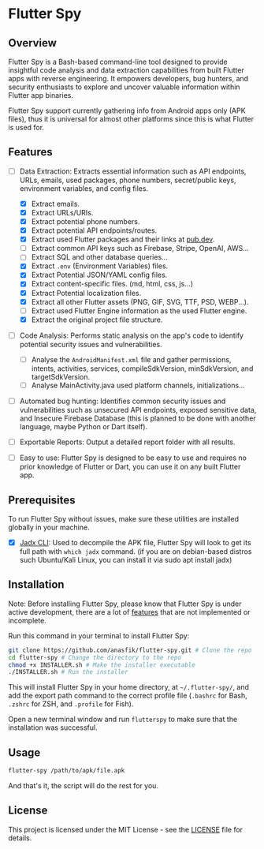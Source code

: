# Flutter Spy

## Overview

Flutter Spy is a Bash-based command-line tool designed to provide insightful code analysis and data extraction capabilities from built Flutter apps with reverse engineering. It empowers developers, bug hunters, and security enthusiasts to explore and uncover valuable information within Flutter app binaries.

Flutter Spy support currently gathering info from Android apps only (APK files), thus it is universal for almost other platforms since this is what Flutter is used for.  

## Features

- [ ] Data Extraction: Extracts essential information such as API endpoints, URLs, emails, used packages, phone numbers, secret/public keys, environment variables, and config files.
  - [x] Extract emails.
  - [x] Extract URLs/URIs.
  - [x] Extract potential phone numbers.
  - [x] Extract potential API endpoints/routes.
  - [x] Extract used Flutter packages and their links at [pub.dev](https://pub.dev/).
  - [ ] Extract common API keys such as Firebase, Stripe, OpenAI, AWS...
  - [ ] Extract SQL and other database queries...
  - [x] Extract `.env` (Environment Variables) files.
  - [x] Extract Potential JSON/YAML config files.
  - [x] Extract content-specific files. (md, html, css, js...)
  - [x] Extract Potential localization files.
  - [x] Extract all other Flutter assets (PNG, GIF, SVG, TTF, PSD, WEBP...).
  - [ ] Extract used Flutter Engine information as the used Flutter engine.
  - [x] Extract the original project file structure.

- [ ] Code Analysis: Performs static analysis on the app's code to identify potential security issues and vulnerabilities.
  - [ ]  Analyse the `AndroidManifest.xml` file and gather permissions, intents, activities, services, compileSdkVersion, minSdkVersion, and targetSdkVersion.
  - [ ]  Analyse MainActivity.java used platform channels, initializations...

- [ ] Automated bug hunting: Identifies common security issues and vulnerabilities such as unsecured API endpoints, exposed sensitive data, and Insecure Firebase Database (this is planned to be done with another language, maybe Python or Dart itself).

- [ ] Exportable Reports: Output a detailed report folder with all results.

- [ ] Easy to use: Flutter Spy is designed to be easy to use and requires no prior knowledge of Flutter or Dart, you can use it on any built Flutter app.

## Prerequisites
To run Flutter Spy without issues, make sure these utilities are installed globally in your machine.

- [x] [Jadx CLI](https://github.com/skylot/jadx): Used to decompile the APK file, Flutter Spy will look to get its full path with `which jadx` command. (if you are on debian-based distros such Ubuntu/Kali Linux, you can install it via sudo apt install jadx)

## Installation

Note: Before installing Flutter Spy, please know that Flutter Spy is under active development, there are a lot of [features](#features) that are not implemented or incomplete.

Run this command in your terminal to install Flutter Spy:

```bash
git clone https://github.com/anasfik/flutter-spy.git # Clone the repo
cd flutter-spy # Change the directory to the repo
chmod +x INSTALLER.sh # Make the installer executable
./INSTALLER.sh # Run the installer
```

This will install Flutter Spy in your home directory, at `~/.flutter-spy/`, and add the export path command to the correct profile file (`.bashrc` for Bash, `.zshrc` for ZSH, and `.profile` for Fish).

Open a new terminal window and run `flutterspy` to make sure that the installation was successful.

## Usage

```bash
flutter-spy /path/to/apk/file.apk
```

And that's it, the script will do the rest for you.

## License

This project is licensed under the MIT License - see the [LICENSE](LICENSE) file for details.
